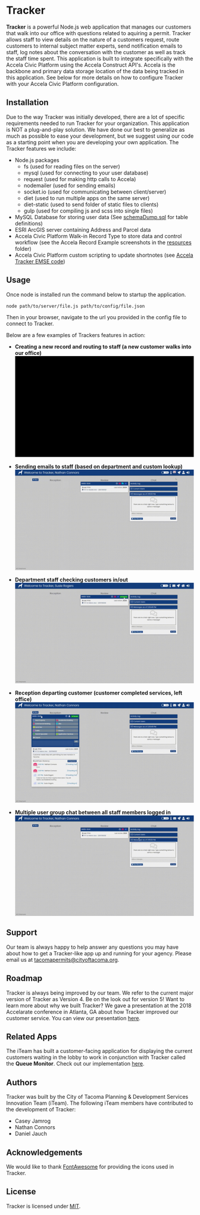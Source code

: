 # Tracker

**Tracker** is a powerful Node.js web application that manages our customers that walk into our office with questions related to aquiring a permit. Tracker allows staff to view details on the nature of a customers request, route customers to internal subject matter experts, send notification emails to staff, log notes about the conversation with the customer as well as track the staff time spent. This application is built to integrate specifically with the Accela Civic Platform using the Accela Construct API's. Accela is the backbone and primary data storage location of the data being tracked in this application. See below for more details on how to configure Tracker with your Accela Civic Platform configuration. 

## Installation

Due to the way Tracker was initially developed, there are a lot of specific requirements needed to run Tracker for your organization. This application is NOT a plug-and-play solution. We have done our best to generalize as much as possible to ease your development, but we suggest using our code as a starting point when you are developing your own application. The Tracker features we include:
- Node.js packages
	- fs (used for reading files on the server)
	- mysql (used for connecting to your user database)
	- request (used for making http calls to Accela)
	- nodemailer (used for sending emails)
	- socket.io (used for communicating between client/server)
	- diet (used to run multiple apps on the same server)
	- diet-static (used to send folder of static files to clients)
	- gulp (used for compiling js and scss into single files)
- MySQL Database for storing user data (See [schemaDump.sql](./resources/schemaDump.sql) for table definitions)
- ESRI ArcGIS server containing Address and Parcel data 
- Accela Civic Platform Walk-in Record Type to store data and control workflow (see the Accela Record Example screenshots in the [resources](./resources) folder)
- Accela Civic Platform custom scripting to update shortnotes (see [Accela Tracker EMSE code](./resources/AccelaTrackerEMSE.js))

## Usage

Once node is installed run the command below to startup the application.

```bash
node path/to/server/file.js path/to/config/file.json
```

Then in your browser, navigate to the url you provided in the config file to connect to Tracker.

Below are a few examples of Trackers features in action:
- **Creating a new record and routing to staff (a new customer walks into our office)**
	![](./resources/TrackerCreateRecord.gif)

- **Sending emails to staff (based on department and custom lookup)**
	![](./resources/TrackerSendEmail.gif)

- **Department staff checking customers in/out**
	![](./resources/TrackerCheckin.gif)

- **Reception departing customer (customer completed services, left office)**	
	![](./resources/TrackerDepart.gif)
	
- **Multiple user group chat between all staff members logged in**
	![](./resources/TrackerChat.gif)

## Support

Our team is always happy to help answer any questions you may have about how to get a Tracker-like app up and running for your agency. Please email us at tacomapermits@cityoftacoma.org.

## Roadmap

Tracker is always being improved by our team. We refer to the current major version of Tracker as Version 4. Be on the look out for version 5! Want to learn more about why we built Tracker? We gave a presentation at the 2018 Accelarate conference in Atlanta, GA about how Tracker improved our customer service. You can view our presentation [here](https://www.youtube.com/watch?v=su5GPOZdjA0).

## Related Apps

The iTeam has built a customer-facing application for displaying the current customers waiting in the lobby to work in conjunction with Tracker called the **Queue Monitor**. Check out our implementation [here](https://github.com/tacoma-pds-iteam/Queue-Monitor).  

## Authors

Tracker was built by the City of Tacoma Planning & Development Services Innovation Team (iTeam). The following iTeam members have contributed to the development of Tracker:
- Casey Jamrog
- Nathan Connors
- Daniel Jauch

## Acknowledgements

We would like to thank [FontAwesome](https://fontawesome.com/) for providing the icons used in Tracker. 

## License

Tracker is licensed under [MIT](https://opensource.org/licenses/MIT).

